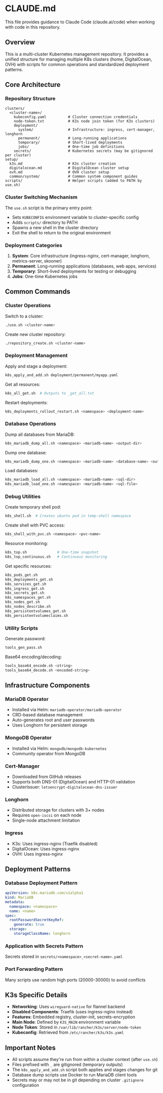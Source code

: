 # CLAUDE.md

This file provides guidance to Claude Code (claude.ai/code) when working with code in this repository.

## Overview

This is a multi-cluster Kubernetes management repository. It provides a unified structure for managing multiple K8s clusters (home, DigitalOcean, OVH) with scripts for common operations and standardized deployment patterns.

## Core Architecture

### Repository Structure

```
clusters/
  <cluster-name>/
    kubeconfig.yaml          # Cluster connection credentials
    node-token.txt           # K3s node join token (for K3s clusters)
    deployment/
      system/                # Infrastructure: ingress, cert-manager, longhorn
      permanent/             # Long-running applications
      temporary/             # Short-lived deployments
      jobs/                  # One-time job definitions
    secrets/                 # Kubernetes secrets (may be gitignored per cluster)
setup/
  k3s.md                     # K3s cluster creation
  digitalocean.md            # DigitalOcean cluster setup
  ovh.md                     # OVH cluster setup
  common/system/             # Common system component guides
scripts/                     # Helper scripts (added to PATH by use.sh)
```

### Cluster Switching Mechanism

The `use.sh` script is the primary entry point:
- Sets `KUBECONFIG` environment variable to cluster-specific config
- Adds `scripts/` directory to PATH
- Spawns a new shell in the cluster directory
- Exit the shell to return to the original environment

### Deployment Categories

1. **System**: Core infrastructure (ingress-nginx, cert-manager, longhorn, metrics-server, skooner)
2. **Permanent**: Long-running applications (databases, web apps, services)
3. **Temporary**: Short-lived deployments for testing or debugging
4. **Jobs**: One-time Kubernetes jobs

## Common Commands

### Cluster Operations

Switch to a cluster:
```bash
./use.sh <cluster-name>
```

Create new cluster repository:
```bash
./repository_create.sh <cluster-name>
```

### Deployment Management

Apply and stage a deployment:
```bash
k8s_apply_and_add.sh deployment/permanent/myapp.yaml
```

Get all resources:
```bash
k8s_all_get.sh  # Outputs to _get_all.txt
```

Restart deployments:
```bash
k8s_deployments_rollout_restart.sh <namespace> <deployment-name>
```

### Database Operations

Dump all databases from MariaDB:
```bash
k8s_mariadb_dump_all.sh <namespace> <mariadb-name> <output-dir>
```

Dump one database:
```bash
k8s_mariadb_dump_one.sh <namespace> <mariadb-name> <database-name> <output-file>
```

Load databases:
```bash
k8s_mariadb_load_all.sh <namespace> <mariadb-name> <sql-dir>
k8s_mariadb_load_one.sh <namespace> <mariadb-name> <sql-file>
```

### Debug Utilities

Create temporary shell pod:
```bash
k8s_shell.sh  # Creates ubuntu pod in temp-shell namespace
```

Create shell with PVC access:
```bash
k8s_shell_with_pvc.sh <namespace> <pvc-name>
```

Resource monitoring:
```bash
k8s_top.sh              # One-time snapshot
k8s_top_continuous.sh   # Continuous monitoring
```

Get specific resources:
```bash
k8s_pods_get.sh
k8s_deployments_get.sh
k8s_services_get.sh
k8s_ingress_get.sh
k8s_secrets_get.sh
k8s_namespaces_get.sh
k8s_nodes_get.sh
k8s_nodes_describe.sh
k8s_persistentvolumes_get.sh
k8s_persistentvolumeclaims.sh
```

### Utility Scripts

Generate password:
```bash
tools_gen_pass.sh
```

Base64 encoding/decoding:
```bash
tools_base64_encode.sh <string>
tools_base64_decode.sh <encoded-string>
```

## Infrastructure Components

### MariaDB Operator
- Installed via Helm: `mariadb-operator/mariadb-operator`
- CRD-based database management
- Auto-generates root and user passwords
- Uses Longhorn for persistent storage

### MongoDB Operator
- Installed via Helm: `mongodb/mongodb-kubernetes`
- Community operator from MongoDB

### Cert-Manager
- Downloaded from GitHub releases
- Supports both DNS-01 (DigitalOcean) and HTTP-01 validation
- ClusterIssuer: `letsencrypt-digitalocean-dns-issuer`

### Longhorn
- Distributed storage for clusters with 3+ nodes
- Requires `open-iscsi` on each node
- Single-node attachment limitation

### Ingress
- K3s: Uses ingress-nginx (Traefik disabled)
- DigitalOcean: Uses ingress-nginx
- OVH: Uses ingress-nginx

## Deployment Patterns

### Database Deployment Pattern
```yaml
apiVersion: k8s.mariadb.com/v1alpha1
kind: MariaDB
metadata:
  namespace: <namespace>
  name: <name>
spec:
  rootPasswordSecretKeyRef:
    generate: true
  storage:
    storageClassName: longhorn
```

### Application with Secrets Pattern
Secrets stored in `secrets/<namespace>_<secret-name>.yaml`

### Port Forwarding Pattern
Many scripts use random high ports (20000-30000) to avoid conflicts

## K3s Specific Details

- **Networking**: Uses `wireguard-native` for flannel backend
- **Disabled Components**: Traefik (uses ingress-nginx instead)
- **Features**: Embedded registry, cluster-init, secrets-encryption
- **Main Node**: Defined by `K3S_MAIN` environment variable
- **Node Token**: Stored in `/var/lib/rancher/k3s/server/node-token`
- **Kubeconfig**: Retrieved from `/etc/rancher/k3s/k3s.yaml`

## Important Notes

- All scripts assume they're run from within a cluster context (after `use.sh`)
- Files prefixed with `_` are gitignored (temporary outputs)
- The `k8s_apply_and_add.sh` script both applies and stages changes for git
- Database dump scripts use Docker to run MariaDB client tools
- Secrets may or may not be in git depending on cluster `.gitignore` configuration
